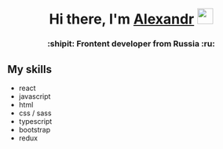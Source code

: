 <h1 align="center">Hi there, I'm <a href="https://daniilshat.ru/" target="_blank">Alexandr</a> 
<img src="https://github.com/blackcater/blackcater/raw/main/images/Hi.gif" height="32"/></h1>
<h3 align="center">:shipit: Frontent developer from Russia :ru:</h3>
<h2>My skills</h2>

- react
- javascript
- html
- css / sass
- typescript
- bootstrap
- redux

